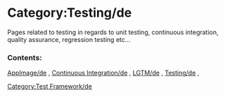 # Category:Testing/de
Pages related to testing in regards to unit testing, continuous integration, quality assurance, regression testing etc\...

### Contents:

[AppImage/de](AppImage/de.md) , [Continuous Integration/de](Continuous_Integration/de.md) , [LGTM/de](LGTM/de.md) , [Testing/de](Testing/de.md) ,

[Category:Test Framework/de](Category:Test_Framework/de.md)
